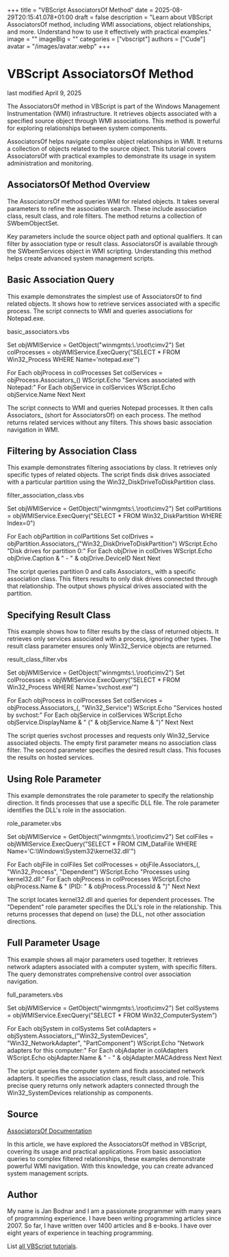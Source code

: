 +++
title = "VBScript AssociatorsOf Method"
date = 2025-08-29T20:15:41.078+01:00
draft = false
description = "Learn about VBScript AssociatorsOf method, including WMI associations, object relationships, and more. Understand how to use it effectively with practical examples."
image = ""
imageBig = ""
categories = ["vbscript"]
authors = ["Cude"]
avatar = "/images/avatar.webp"
+++

# VBScript AssociatorsOf Method

last modified April 9, 2025

The AssociatorsOf method in VBScript is part of the Windows
Management Instrumentation (WMI) infrastructure. It retrieves objects associated
with a specified source object through WMI associations. This method is powerful
for exploring relationships between system components.

AssociatorsOf helps navigate complex object relationships in WMI.
It returns a collection of objects related to the source object. This tutorial
covers AssociatorsOf with practical examples to demonstrate its
usage in system administration and monitoring.

## AssociatorsOf Method Overview

The AssociatorsOf method queries WMI for related objects. It takes
several parameters to refine the association search. These include association
class, result class, and role filters. The method returns a collection of SWbemObjectSet.

Key parameters include the source object path and optional qualifiers. It can
filter by association type or result class. AssociatorsOf is
available through the SWbemServices object in WMI scripting. Understanding this
method helps create advanced system management scripts.

## Basic Association Query

This example demonstrates the simplest use of AssociatorsOf to find
related objects. It shows how to retrieve services associated with a specific
process. The script connects to WMI and queries associations for Notepad.exe.

basic_associators.vbs
  

Set objWMIService = GetObject("winmgmts:\\.\root\cimv2")
Set colProcesses = objWMIService.ExecQuery("SELECT * FROM Win32_Process WHERE Name='notepad.exe'")

For Each objProcess in colProcesses
    Set colServices = objProcess.Associators_()
    WScript.Echo "Services associated with Notepad:"
    For Each objService in colServices
        WScript.Echo objService.Name
    Next
Next

The script connects to WMI and queries Notepad processes. It then calls
Associators_ (short for AssociatorsOf) on each process. The method
returns related services without any filters. This shows basic association
navigation in WMI.

## Filtering by Association Class

This example demonstrates filtering associations by class. It retrieves only
specific types of related objects. The script finds disk drives associated with
a particular partition using the Win32_DiskDriveToDiskPartition class.

filter_association_class.vbs
  

Set objWMIService = GetObject("winmgmts:\\.\root\cimv2")
Set colPartitions = objWMIService.ExecQuery("SELECT * FROM Win32_DiskPartition WHERE Index=0")

For Each objPartition in colPartitions
    Set colDrives = objPartition.Associators_("Win32_DiskDriveToDiskPartition")
    WScript.Echo "Disk drives for partition 0:"
    For Each objDrive in colDrives
        WScript.Echo objDrive.Caption &amp; " - " &amp; objDrive.DeviceID
    Next
Next

The script queries partition 0 and calls Associators_ with a
specific association class. This filters results to only disk drives connected
through that relationship. The output shows physical drives associated with the
partition.

## Specifying Result Class

This example shows how to filter results by the class of returned objects. It
retrieves only services associated with a process, ignoring other types. The
result class parameter ensures only Win32_Service objects are returned.

result_class_filter.vbs
  

Set objWMIService = GetObject("winmgmts:\\.\root\cimv2")
Set colProcesses = objWMIService.ExecQuery("SELECT * FROM Win32_Process WHERE Name='svchost.exe'")

For Each objProcess in colProcesses
    Set colServices = objProcess.Associators_(, "Win32_Service")
    WScript.Echo "Services hosted by svchost:"
    For Each objService in colServices
        WScript.Echo objService.DisplayName &amp; " (" &amp; objService.Name &amp; ")"
    Next
Next

The script queries svchost processes and requests only Win32_Service associated
objects. The empty first parameter means no association class filter. The second
parameter specifies the desired result class. This focuses the results on hosted
services.

## Using Role Parameter

This example demonstrates the role parameter to specify the relationship
direction. It finds processes that use a specific DLL file. The role parameter
identifies the DLL's role in the association.

role_parameter.vbs
  

Set objWMIService = GetObject("winmgmts:\\.\root\cimv2")
Set colFiles = objWMIService.ExecQuery("SELECT * FROM CIM_DataFile WHERE Name='C:\\Windows\\System32\\kernel32.dll'")

For Each objFile in colFiles
    Set colProcesses = objFile.Associators_(, "Win32_Process", "Dependent")
    WScript.Echo "Processes using kernel32.dll:"
    For Each objProcess in colProcesses
        WScript.Echo objProcess.Name &amp; " (PID: " &amp; objProcess.ProcessId &amp; ")"
    Next
Next

The script locates kernel32.dll and queries for dependent processes. The "Dependent"
role parameter specifies the DLL's role in the relationship. This returns
processes that depend on (use) the DLL, not other association directions.

## Full Parameter Usage

This example shows all major parameters used together. It retrieves network
adapters associated with a computer system, with specific filters. The query
demonstrates comprehensive control over association navigation.

full_parameters.vbs
  

Set objWMIService = GetObject("winmgmts:\\.\root\cimv2")
Set colSystems = objWMIService.ExecQuery("SELECT * FROM Win32_ComputerSystem")

For Each objSystem in colSystems
    Set colAdapters = objSystem.Associators_("Win32_SystemDevices", "Win32_NetworkAdapter", "PartComponent")
    WScript.Echo "Network adapters for this computer:"
    For Each objAdapter in colAdapters
        WScript.Echo objAdapter.Name &amp; " - " &amp; objAdapter.MACAddress
    Next
Next

The script queries the computer system and finds associated network adapters. It
specifies the association class, result class, and role. This precise query
returns only network adapters connected through the Win32_SystemDevices
relationship as components.

## Source

[AssociatorsOf Documentation](https://learn.microsoft.com/en-us/windows/win32/wmisdk/swbemobject-associators-)

In this article, we have explored the AssociatorsOf method in VBScript,
covering its usage and practical applications. From basic association queries to
complex filtered relationships, these examples demonstrate powerful WMI navigation.
With this knowledge, you can create advanced system management scripts.

## Author

My name is Jan Bodnar and I am a passionate programmer with many years of
programming experience. I have been writing programming articles since 2007. So
far, I have written over 1400 articles and 8 e-books. I have over eight years of
experience in teaching programming.

List [all VBScript tutorials](/vbscript/).